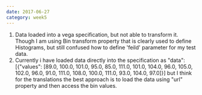 ```yaml
---
date: 2017-06-27
category: week5
---
```

1. Data loaded into a vega specification, but not able to transform it. Though I am using Bin transform property that is clearly used to define Histograms, but still confused how to define 'feild' parameter for my test data.
2. Currently i have loaded data directly into the specification as "data":[{"values": [89.0,
      100.0,
      101.0,
      95.0,
      85.0,
      111.0,
      101.0,
      104.0,
      96.0,
      105.0,
      102.0,
      96.0,
      91.0,
      111.0,
      108.0,
      100.0,
      111.0,
      93.0,
      104.0,
      97.0]}] but I think for the translations the best approach is to load the data using "url" property and then access the bin values.
